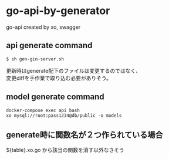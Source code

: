 # go-api-by-generator
go-api created by xo, swagger

## api generate command
```shell script
$ sh gen-gin-server.sh 
```

更新時はgenerate配下のファイルは変更するのではなく、<br/>
変更diffを手作業で取り込む必要がありそう。

## model generate command
```shell script
docker-compose exec api bash
xo mysql://root:pass1234@db/public -o models
```

## generate時に関数名が２つ作られている場合

${table}.xo.go から該当の関数を消す以外なさそう
